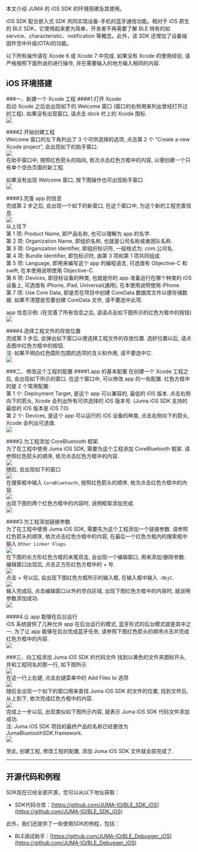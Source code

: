 本文介绍 JUMA 的 iOS SDK 的环境搭建及其使用。

iOS SDK 配合嵌入式 SDK 共同实现设备-手机的蓝牙通信功能。相对于 iOS 原生的 BLE SDK，它使用起来更为简单，开发者不再需要了解 BLE 特有的如 service、characteristic、notification 等概念。此外，该 SDK 还增加了设备端固件空中升级(OTA)的功能。


以下所有操作请在 Xcode 6 或 Xcode 7 中完成. 如果没有 Xcode 的使用经验, 请严格按照下面所说的进行操作, 并在需要输入的地方输入相同的内容.  


## iOS 环境搭建
###一、新建一个 Xcode 工程
####1.打开 Xcode  
启动 Xcode 之后会出现如下的 Welcome 窗口 (窗口的右侧用来列出曾经打开过的工程). 如果没有出现窗口, 请点击 dock 栏上的 Xcode 图标.  
![](./images/stepByStep1.jpg)  

####2.开始创建工程  
Welcome 窗口的左下角列出了 3 个可供选择的选项, 点击第 2 个 "Create a new Xcode project", 会出现如下的助手窗口.   
![](./images/stepByStep2.jpg)  
在助手窗口中, 按照红色箭头的指向, 依次点击红色方框中的内容, 以便创建一个只有单个空白页面的新工程.  

如果没有出现 Welcome 窗口, 按下图操作也可出现助手窗口  
![](./images/stepByStep2.1.jpg)  
  
####3.完善 app 的信息  
完成第 2 步之后, 会出现一个如下的新窗口, 在这个窗口中, 为这个新的工程完善信息.  
![](./images/stepByStep3.jpg)  
从上往下  
第 1 项: Product Name, 即产品名称, 也可以理解为 app 的名字.  
第 2 项: Organization Name, 即组织名称, 也就是公司名称或者团队名称.  
第 3 项: Organization Identifier, 即组织标识符, 一般格式为: com.公司名.  
第 4 项: Bundle Identifier, 即包标识符, 由第 3 项和第 1 项共同组成.  
第 5 项: Language, 即用来编写这个 app 的编程语言, 可选值有 Objective-C 和 swift, 在本使用说明使用 Objective-C.  
第 6 项: Devices, 即目标设备的种类, 也就是你的 app 准备运行在哪个种类的 iOS 设备上, 可选值有 iPhone, iPad, Universal(通用), 在本使用说明使用 iPhone.  
第 7 项: Use Core Data, 即是否在项目中创建 CoreData 数据库文件以便存储数据. 如果不清楚是否要创建 CoreData 文件, 请不要选中此项.  

app 信息示例: (在完善了所有信息之后, 请请点击如下图所示的红色方框中的按钮)  
![](./images/stepByStep4.jpg)  

####4.选择工程文件的存放位置  
完成第 3 步后, 会弹出如下窗口以便选择工程文件的存放位置. 选好位置以后, 请点击图中红色方框中的按钮.  
注: 如果不明白红色圆形包围的选项的含义和作用, 请不要选中它.  
![](./images/stepByStep5.jpg)  


###二、修改这个工程的配置
####1.app 的基本配置
在创建一个 Xcode 工程之后, 会出现如下所示的窗口. 在这个窗口中, 可以修改 app 的一些配置. 红色方框中的是 2 个常用配置:  
第 1 个: Deployment Target, 是这个 app 可以兼容的, 最低的 iOS 版本. 点击右侧向下的箭头, Xcode 会列出所有可供选择的 iOS 版本号. (Juma iOS SDK 支持的最低的 iOS 版本是 iOS 7.0)  
第 2 个: Devices, 是这个 app 可以运行的 iOS 设备的种类, 点击右侧向下的箭头, Xcode 会列出可选值.    
![](./images/stepByStep6.jpg)  

####2.为工程添加 CoreBluetooth 框架.  
为了在工程中使用 Juma iOS SDK, 需要为这个工程添加 CoreBluetooth 框架. 请参照红色箭头的顺序, 依次点击红色方框中的内容.  
![](./images/stepByStep7.jpg)  
随后, 会出现如下的窗口  
![](./images/stepByStep8.jpg)  
在搜索框中输入 ```CoreBluetooth```, 按照红色箭头的顺序, 依次点击红色方框中的内容.  
![](./images/stepByStep9.jpg)  
出现下图的两个红色方框中的内容时, 说明框架添加完成.   
![](./images/stepByStep10.jpg)  

####3.为工程添加链接参数   
为了在工程中使用 Juma iOS SDK, 需要先为这个工程添加一个链接参数. 请参照红色箭头的顺序, 依次点击红色方框中的内容, 在最后一个红色方框内的搜索框中输入 ```Other Linker Flags```.  
![](./images/stepByStep11.jpg)  
在下图的长方形红色方框的末尾双击, 会出现一个编辑窗口, 用来添加/删除参数. 编辑窗口出现后, 点击正方形红色方框中的 + 号.    
![](./images/stepByStep12.jpg)  
点击 + 号以后, 会出现下图红色方框所示的输入框, 在输入框中输入 ```-ObjC```.  
![](./images/stepByStep13.jpg)  
输入完成后, 点击编辑窗口以外的空白区域, 出现下图红色方框中的内容时, 就说明参数添加成功.  
![](./images/stepByStep14.jpg)  

####4.让 app 能够在后台运行  
iOS 系统提供了几种允许 app 在后台运行的模式, 蓝牙形式的后台模式就是其中之一. 为了让 app 能够在后台完成蓝牙任务, 请参照下图红色箭头的顺序点击并完成红色方框中的内容.  
![](./images/stepByStep15.jpg)  


###三、向工程添加 Juma iOS SDK 的代码文件
找到以黄色的文件夹图标开头, 并和工程同名的那一行, 如下图所示  
![](./images/stepByStep16.jpg)  
在这一行上右键, 点击右键菜单中的 Add Files to 选项  
![](./images/stepByStep17.jpg)  
随后会出现一个如下的窗口用来查找 Juma iOS SDK 的文件的位置, 找到文件后, 从上到下, 依次完成红色方框中的内容.  
![](./images/stepByStep18.jpg)  
完成上一步以后, 出现类似如下图所示内容, 就表示 Juma iOS SDK 代码文件添加成功.    
注: Juma iOS SDK 项目的最终产品的名称已经更改为 JumaBluetoothSDK.framework.   
![](./images/stepByStep19.jpg)  


至此, 创建工程, 修改工程的配置, 添加 Juma iOS SDK 文件就全部完成了.  


***
## 开源代码和例程

SDK现在已经全部开源，您可以从以下地址获取： 

* SDK代码仓库：[https://github.com/JUMA-IO/BLE_SDK_iOS](https://github.com/JUMA-IO/BLE_SDK_iOS)

此外，我们还提供了一些使用SDK的例程，包括：

* BLE调试助手：[https://github.com/JUMA-IO/BLE_Debugger_iOS](https://github.com/JUMA-IO/BLE_Debugger_iOS)








